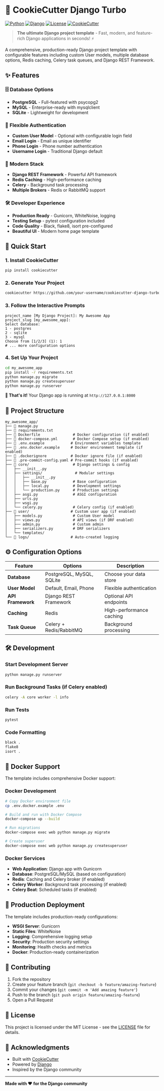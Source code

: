 # 🚀 CookieCutter Django Turbo

[![Python](https://img.shields.io/badge/Python-3.8+-blue.svg)](https://python.org)
[![Django](https://img.shields.io/badge/Django-4.2+-green.svg)](https://djangoproject.com)
[![License](https://img.shields.io/badge/License-MIT-yellow.svg)](LICENSE)
[![CookieCutter](https://img.shields.io/badge/CookieCutter-Template-red.svg)](https://cookiecutter.readthedocs.io)

> **The ultimate Django project template** - Fast, modern, and feature-rich Django applications in seconds! ⚡

A comprehensive, production-ready Django project template with configurable features including custom User models, multiple database options, Redis caching, Celery task queues, and Django REST Framework.

## ✨ Features

### 🗄️ **Database Options**
- **PostgreSQL** - Full-featured with psycopg2
- **MySQL** - Enterprise-ready with mysqlclient  
- **SQLite** - Lightweight for development

### 👤 **Flexible Authentication**
- **Custom User Model** - Optional with configurable login field
- **Email Login** - Email as unique identifier
- **Phone Login** - Phone number authentication
- **Username Login** - Traditional Django default

### 🚀 **Modern Stack**
- **Django REST Framework** - Powerful API framework
- **Redis Caching** - High-performance caching
- **Celery** - Background task processing
- **Multiple Brokers** - Redis or RabbitMQ support

### 🛠️ **Developer Experience**
- **Production Ready** - Gunicorn, WhiteNoise, logging
- **Testing Setup** - pytest configuration included
- **Code Quality** - Black, flake8, isort pre-configured
- **Beautiful UI** - Modern home page template

## 🚀 Quick Start

### 1. Install CookieCutter
```bash
pip install cookiecutter
```

### 2. Generate Your Project
```bash
cookiecutter https://github.com/your-username/cookiecutter-django-turbo.git
```

### 3. Follow the Interactive Prompts
```
project_name [My Django Project]: My Awesome App
project_slug [my_awesome_app]: 
Select database:
1 - postgres
2 - sqlite  
3 - mysql
Choose from [1/2/3] (1): 1
# ... more configuration options
```

### 4. Set Up Your Project
```bash
cd my_awesome_app
pip install -r requirements.txt
python manage.py migrate
python manage.py createsuperuser
python manage.py runserver
```

**🎉 That's it!** Your Django app is running at `http://127.0.0.1:8000`

## 📁 Project Structure

```
my_awesome_app/
├── 📄 manage.py
├── 📄 requirements.txt
├── 📄 Dockerfile               # Docker configuration (if enabled)
├── 📄 docker-compose.yml       # Docker Compose setup (if enabled)
├── 📄 .env.example            # Environment variables template
├── 📄 .env.docker.example     # Docker environment template (if enabled)
├── 📄 .dockerignore           # Docker ignore file (if enabled)
├── 📄 .pre-commit-config.yaml # Pre-commit hooks (if enabled)
├── 📁 core/                    # Django settings & config
│   ├── __init__.py
│   ├── settings/               # Modular settings
│   │   ├── __init__.py
│   │   ├── base.py            # Base configuration
│   │   ├── local.py           # Development settings
│   │   └── production.py      # Production settings
│   ├── asgi.py                # ASGI configuration
│   ├── urls.py
│   ├── wsgi.py
│   └── celery.py              # Celery config (if enabled)
├── 📁 user/                   # Custom user app (if enabled)
│   ├── models.py              # Custom User model
│   ├── views.py               # API views (if DRF enabled)
│   ├── admin.py               # Custom admin
│   ├── serializers.py         # DRF serializers
│   └── templates/
└── 📁 logs/                   # Auto-created logging
```

## ⚙️ Configuration Options

| Feature | Options | Description |
|---------|---------|-------------|
| **Database** | PostgreSQL, MySQL, SQLite | Choose your data store |
| **User Model** | Default, Email, Phone | Flexible authentication |
| **API Framework** | Django REST Framework | Optional API endpoints |
| **Caching** | Redis | High-performance caching |
| **Task Queue** | Celery + Redis/RabbitMQ | Background processing |

## 🛠️ Development

### Start Development Server
```bash
python manage.py runserver
```

### Run Background Tasks (if Celery enabled)
```bash
celery -A core worker -l info
```

### Run Tests
```bash
pytest
```

### Code Formatting
```bash
black .
flake8
isort .
```

## 🐳 Docker Support

The template includes comprehensive Docker support:

### Docker Development
```bash
# Copy Docker environment file
cp .env.docker.example .env

# Build and run with Docker Compose
docker-compose up --build

# Run migrations
docker-compose exec web python manage.py migrate

# Create superuser
docker-compose exec web python manage.py createsuperuser
```

### Docker Services
- **Web Application**: Django app with Gunicorn
- **Database**: PostgreSQL/MySQL (based on configuration)
- **Redis**: Caching and Celery broker (if enabled)
- **Celery Worker**: Background task processing (if enabled)
- **Celery Beat**: Scheduled tasks (if enabled)

## 🚀 Production Deployment

The template includes production-ready configurations:

- **WSGI Server**: Gunicorn
- **Static Files**: WhiteNoise
- **Logging**: Comprehensive logging setup
- **Security**: Production security settings
- **Monitoring**: Health checks and metrics
- **Docker**: Production-ready containerization

## 🤝 Contributing

1. Fork the repository
2. Create your feature branch (`git checkout -b feature/amazing-feature`)
3. Commit your changes (`git commit -m 'Add amazing feature'`)
4. Push to the branch (`git push origin feature/amazing-feature`)
5. Open a Pull Request

## 📄 License

This project is licensed under the MIT License - see the [LICENSE](LICENSE) file for details.

## 🙏 Acknowledgments

- Built with [CookieCutter](https://cookiecutter.readthedocs.io)
- Powered by [Django](https://djangoproject.com)
- Inspired by the Django community

---

**Made with ❤️ for the Django community**
